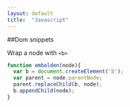```yaml
---
layout: default
title:  "Javascript"
---
```


##Dom snippets

Wrap a node with `<b>`

```javascript
function embolden(node){
  var b = document.createElement('b');
  var parent = node.parentNode;
  parent.replaceChild(b, node);
  b.appendChild(node);
}
```
